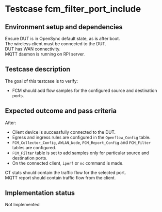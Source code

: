 # Testcase fcm_filter_port_include

## Environment setup and dependencies

Ensure DUT is in OpenSync default state, as is after boot.\
The wireless client must be connected to the DUT.\
DUT has
WAN connectivity.\
MQTT daemon is running on RPI server.

## Testcase description

The goal of this testcase is to verify:

- FCM should add flow samples for the configured source and destination ports.

## Expected outcome and pass criteria

After:

- Client device is successfully connected to the DUT.
- Egress and ingress rules are configured in the `Openflow_Config` table.
- `FCM_Collector_Config`, `AWLAN_Node`, `FCM_Report_Config` and `FCM_Filter` tables are configured.
- `FCM_Filter` table is set to add samples only for particular source and destination ports.
- On the connected client, `iperf` or `nc` command is made.

CT stats should contain the traffic flow for the selected port.\
MQTT report should contain traffic flow from the
client.

## Implementation status

Not Implemented
